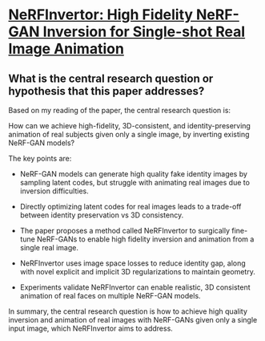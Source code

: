 # [NeRFInvertor: High Fidelity NeRF-GAN Inversion for Single-shot Real   Image Animation](https://arxiv.org/abs/2211.17235)

## What is the central research question or hypothesis that this paper addresses?

 Based on my reading of the paper, the central research question is: 

How can we achieve high-fidelity, 3D-consistent, and identity-preserving animation of real subjects given only a single image, by inverting existing NeRF-GAN models?

The key points are:

- NeRF-GAN models can generate high quality fake identity images by sampling latent codes, but struggle with animating real images due to inversion difficulties. 

- Directly optimizing latent codes for real images leads to a trade-off between identity preservation vs 3D consistency.

- The paper proposes a method called NeRFInvertor to surgically fine-tune NeRF-GANs to enable high fidelity inversion and animation from a single real image.

- NeRFInvertor uses image space losses to reduce identity gap, along with novel explicit and implicit 3D regularizations to maintain geometry. 

- Experiments validate NeRFInvertor can enable realistic, 3D consistent animation of real faces on multiple NeRF-GAN models.

In summary, the central research question is how to achieve high quality inversion and animation of real images with NeRF-GANs given only a single input image, which NeRFInvertor aims to address.
